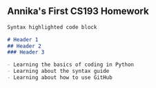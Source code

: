 ## Annika's First CS193 Homework

```markdown
Syntax highlighted code block

# Header 1
## Header 2
### Header 3

- Learning the basics of coding in Python
- Learning about the syntax guide
- Learning about how to use GitHub

```
